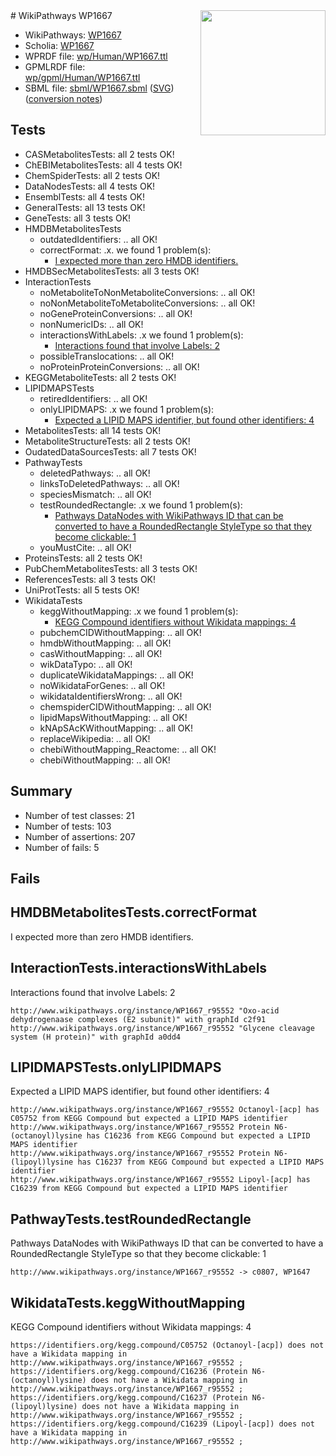 <img style="float: right; width: 200px" src="../logo.png" />
# WikiPathways WP1667

* WikiPathways: [WP1667](https://identifiers.org/wikipathways:WP1667)
* Scholia: [WP1667](https://scholia.toolforge.org/wikipathways/WP1667)
* WPRDF file: [wp/Human/WP1667.ttl](../wp/Human/WP1667.ttl)
* GPMLRDF file: [wp/gpml/Human/WP1667.ttl](../wp/gpml/Human/WP1667.ttl)
* SBML file: [sbml/WP1667.sbml](../sbml/WP1667.sbml) ([SVG](../sbml/WP1667.svg)) ([conversion notes](../sbml/WP1667.txt))

## Tests
* CASMetabolitesTests: all 2 tests OK!
* ChEBIMetabolitesTests: all 4 tests OK!
* ChemSpiderTests: all 2 tests OK!
* DataNodesTests: all 4 tests OK!
* EnsemblTests: all 4 tests OK!
* GeneralTests: all 13 tests OK!
* GeneTests: all 3 tests OK!
* HMDBMetabolitesTests
    * outdatedIdentifiers: .. all OK!
    * correctFormat: .x. we found 1 problem(s):
        * [I expected more than zero HMDB identifiers.](#ad154c1e)
* HMDBSecMetabolitesTests: all 3 tests OK!
* InteractionTests
    * noMetaboliteToNonMetaboliteConversions: .. all OK!
    * noNonMetaboliteToMetaboliteConversions: .. all OK!
    * noGeneProteinConversions: .. all OK!
    * nonNumericIDs: .. all OK!
    * interactionsWithLabels: .x we found 1 problem(s):
        * [Interactions found that involve Labels: 2](#630d2679)
    * possibleTranslocations: .. all OK!
    * noProteinProteinConversions: .. all OK!
* KEGGMetaboliteTests: all 2 tests OK!
* LIPIDMAPSTests
    * retiredIdentifiers: .. all OK!
    * onlyLIPIDMAPS: .x we found 1 problem(s):
        * [Expected a LIPID MAPS identifier, but found other identifiers: 4](#48cc60bb)
* MetabolitesTests: all 14 tests OK!
* MetaboliteStructureTests: all 2 tests OK!
* OudatedDataSourcesTests: all 7 tests OK!
* PathwayTests
    * deletedPathways: .. all OK!
    * linksToDeletedPathways: .. all OK!
    * speciesMismatch: .. all OK!
    * testRoundedRectangle: .x we found 1 problem(s):
        * [Pathways DataNodes with WikiPathways ID that can be converted to have a RoundedRectangle StyleType so that they become clickable: 1](#9fbad3cb)
    * youMustCite: .. all OK!
* ProteinsTests: all 2 tests OK!
* PubChemMetabolitesTests: all 3 tests OK!
* ReferencesTests: all 3 tests OK!
* UniProtTests: all 5 tests OK!
* WikidataTests
    * keggWithoutMapping: .x we found 1 problem(s):
        * [KEGG Compound identifiers without Wikidata mappings: 4](#76796b47)
    * pubchemCIDWithoutMapping: .. all OK!
    * hmdbWithoutMapping: .. all OK!
    * casWithoutMapping: .. all OK!
    * wikDataTypo: .. all OK!
    * duplicateWikidataMappings: .. all OK!
    * noWikidataForGenes: .. all OK!
    * wikidataIdentifiersWrong: .. all OK!
    * chemspiderCIDWithoutMapping: .. all OK!
    * lipidMapsWithoutMapping: .. all OK!
    * kNApSAcKWithoutMapping: .. all OK!
    * replaceWikipedia: .. all OK!
    * chebiWithoutMapping_Reactome: .. all OK!
    * chebiWithoutMapping: .. all OK!


## Summary

* Number of test classes: 21
* Number of tests: 103
* Number of assertions: 207
* Number of fails: 5

## Fails

<a name="ad154c1e" />

## HMDBMetabolitesTests.correctFormat

I expected more than zero HMDB identifiers.
<a name="630d2679" />

## InteractionTests.interactionsWithLabels

Interactions found that involve Labels: 2
```
http://www.wikipathways.org/instance/WP1667_r95552 "Oxo-acid dehydrogenaase complexes (E2 subunit)" with graphId c2f91
http://www.wikipathways.org/instance/WP1667_r95552 "Glycene cleavage system (H protein)" with graphId a0dd4
```

<a name="48cc60bb" />

## LIPIDMAPSTests.onlyLIPIDMAPS

Expected a LIPID MAPS identifier, but found other identifiers: 4
```
http://www.wikipathways.org/instance/WP1667_r95552 Octanoyl-[acp] has C05752 from KEGG Compound but expected a LIPID MAPS identifier
http://www.wikipathways.org/instance/WP1667_r95552 Protein N6-(octanoyl)lysine has C16236 from KEGG Compound but expected a LIPID MAPS identifier
http://www.wikipathways.org/instance/WP1667_r95552 Protein N6-(lipoyl)lysine has C16237 from KEGG Compound but expected a LIPID MAPS identifier
http://www.wikipathways.org/instance/WP1667_r95552 Lipoyl-[acp] has C16239 from KEGG Compound but expected a LIPID MAPS identifier
```

<a name="9fbad3cb" />

## PathwayTests.testRoundedRectangle

Pathways DataNodes with WikiPathways ID that can be converted to have a RoundedRectangle StyleType so that they become clickable: 1
```
http://www.wikipathways.org/instance/WP1667_r95552 -> c0807, WP1647
 ```

<a name="76796b47" />

## WikidataTests.keggWithoutMapping

KEGG Compound identifiers without Wikidata mappings: 4
```
https://identifiers.org/kegg.compound/C05752 (Octanoyl-[acp]) does not have a Wikidata mapping in http://www.wikipathways.org/instance/WP1667_r95552 ; 
https://identifiers.org/kegg.compound/C16236 (Protein N6-(octanoyl)lysine) does not have a Wikidata mapping in http://www.wikipathways.org/instance/WP1667_r95552 ; 
https://identifiers.org/kegg.compound/C16237 (Protein N6-(lipoyl)lysine) does not have a Wikidata mapping in http://www.wikipathways.org/instance/WP1667_r95552 ; 
https://identifiers.org/kegg.compound/C16239 (Lipoyl-[acp]) does not have a Wikidata mapping in http://www.wikipathways.org/instance/WP1667_r95552 ; 
```

